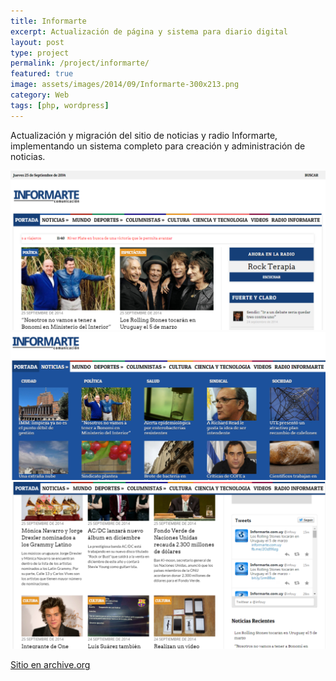 ```yaml
---
title: Informarte
excerpt: Actualización de página y sistema para diario digital
layout: post
type: project
permalink: /project/informarte/
featured: true
image: assets/images/2014/09/Informarte-300x213.png
category: Web
tags: [php, wordpress]
---
```

Actualización y migración del sitio de noticias y radio Informarte, implementando un sistema completo para creación y administración de noticias. 


![Captura de pantalla del trabajo realizado](/assets/images/2014/09/informarte1-1024x518.png)
![Captura de pantalla del trabajo realizado](/assets/images/2014/09/informarte2-1024x483.png)
![Captura de pantalla del trabajo realizado](/assets/images/2014/09/Informarte3-1024x542.png)

[Sitio en archive.org](https://web.archive.org/web/20141206081951/http://www.informarte.com.uy/)